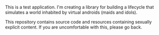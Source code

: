 This is a test application.
I'm creating a library for building a lifecycle that simulates a world inhabited by virtual androids (maids and idols).

This repository contains source code and resources containing sexually explicit content.
If you are uncomfortable with this, please go back.